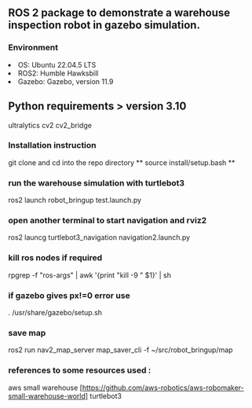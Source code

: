 ## ROS 2 package to demonstrate a warehouse inspection robot in gazebo simulation.

### Environment
<li>
OS:     Ubuntu 22.04.5 LTS
</li>
<li>
ROS2:   Humble Hawksbill
</li>
<li>
Gazebo: Gazebo, version 11.9
</li>

## Python requirements > version 3.10
ultralytics
cv2
cv2_bridge


### Installation instruction
git clone and cd into the repo directory
 ** source install/setup.bash **

### run the warehouse simulation with turtlebot3 
ros2 launch robot_bringup test.launch.py

### open another terminal to start navigation and rviz2
ros2 launcg turtlebot3_navigation navigation2.launch.py

### kill ros nodes if required
rpgrep -f "ros-args" | awk '{print "kill -9 " $1}' | sh

### if gazebo gives px!=0 error use
. /usr/share/gazebo/setup.sh

### save map
ros2 run nav2_map_server map_saver_cli -f ~/src/robot_bringup/map

### references to some resources used :
aws small warehouse [https://github.com/aws-robotics/aws-robomaker-small-warehouse-world]
turtlebot3 
